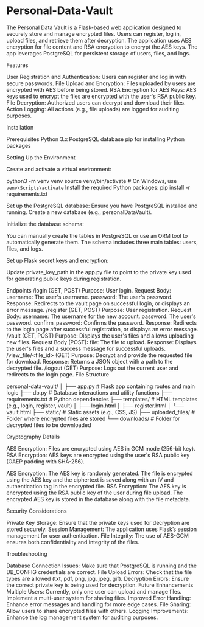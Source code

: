 # Personal-Data-Vault
The Personal Data Vault is a Flask-based web application designed to securely store and manage encrypted files. Users can register, log in, upload files, and retrieve them after decryption. The application uses AES encryption for file content and RSA encryption to encrypt the AES keys. The app leverages PostgreSQL for persistent storage of users, files, and logs.

Features

User Registration and Authentication: Users can register and log in with secure passwords.
File Upload and Encryption: Files uploaded by users are encrypted with AES before being stored.
RSA Encryption for AES Keys: AES keys used to encrypt the files are encrypted with the user's RSA public key.
File Decryption: Authorized users can decrypt and download their files.
Action Logging: All actions (e.g., file uploads) are logged for auditing purposes.

Installation

Prerequisites
Python 3.x
PostgreSQL database
pip for installing Python packages

Setting Up the Environment

Create and activate a virtual environment:

python3 -m venv venv
source venv/bin/activate  # On Windows, use `venv\Scripts\activate`
Install the required Python packages:
pip install -r requirements.txt

Set up the PostgreSQL database:
Ensure you have PostgreSQL installed and running.
Create a new database (e.g., personalDataVault).

Initialize the database schema:

You can manually create the tables in PostgreSQL or use an ORM tool to automatically generate them. The schema includes three main tables: users, files, and logs.

Set up Flask secret keys and encryption:

Update private_key_path in the app.py file to point to the private key used for generating public keys during registration.


Endpoints
/login (GET, POST)
Purpose: User login.
Request Body:
username: The user's username.
password: The user's password.
Response: Redirects to the vault page on successful login, or displays an error message.
/register (GET, POST)
Purpose: User registration.
Request Body:
username: The username for the new account.
password: The user's password.
confirm_password: Confirms the password.
Response: Redirects to the login page after successful registration, or displays an error message.
/vault (GET, POST)
Purpose: Displays the user's files and allows uploading new files.
Request Body (POST):
file: The file to upload.
Response: Displays the user's files and a success message for successful uploads.
/view_file/<file_id> (GET)
Purpose: Decrypt and provide the requested file for download.
Response: Returns a JSON object with a path to the decrypted file.
/logout (GET)
Purpose: Logs out the current user and redirects to the login page.
File Structure

personal-data-vault/
│
├── app.py                # Flask app containing routes and main logic
├── db.py                 # Database interactions and utility functions
├── requirements.txt      # Python dependencies
├── templates/            # HTML templates (e.g., login, register, vault)
│   ├── login.html
│   ├── register.html
│   └── vault.html
├── static/               # Static assets (e.g., CSS, JS)
├── uploaded_files/       # Folder where encrypted files are stored
└── downloads/            # Folder for decrypted files to be downloaded

Cryptography Details

AES Encryption: Files are encrypted using AES in GCM mode (256-bit key).
RSA Encryption: AES keys are encrypted using the user's RSA public key (OAEP padding with SHA-256).

AES Encryption:
The AES key is randomly generated.
The file is encrypted using the AES key and the ciphertext is saved along with an IV and authentication tag in the encrypted file.
RSA Encryption:
The AES key is encrypted using the RSA public key of the user during file upload.
The encrypted AES key is stored in the database along with the file metadata.

Security Considerations

Private Key Storage: Ensure that the private keys used for decryption are stored securely.
Session Management: The application uses Flask’s session management for user authentication.
File Integrity: The use of AES-GCM ensures both confidentiality and integrity of the files.

Troubleshooting

Database Connection Issues: Make sure that PostgreSQL is running and the DB_CONFIG credentials are correct.
File Upload Errors: Check that the file types are allowed (txt, pdf, png, jpg, jpeg, gif).
Decryption Errors: Ensure the correct private key is being used for decryption.
Future Enhancements
Multiple Users: Currently, only one user can upload and manage files. Implement a multi-user system for sharing files.
Improved Error Handling: Enhance error messages and handling for more edge cases.
File Sharing: Allow users to share encrypted files with others.
Logging Improvements: Enhance the log management system for auditing purposes.
